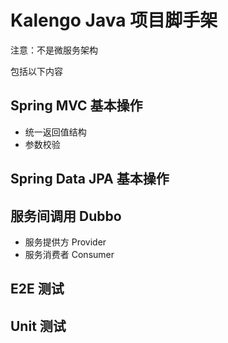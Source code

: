 # Kalengo Java 项目脚手架

注意：不是微服务架构

包括以下内容

## Spring MVC 基本操作

- 统一返回值结构
- 参数校验


## Spring Data JPA 基本操作


## 服务间调用 Dubbo

- 服务提供方 Provider
- 服务消费者 Consumer

## E2E 测试

## Unit 测试